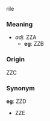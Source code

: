 rile
### Meaning
+ _adj_: ZZA
    + __eg__: ZZB

### Origin

ZZC

### Synonym

__eg__: ZZD

+ ZZE


